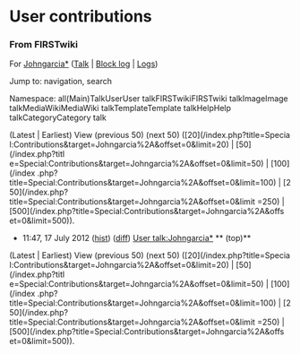 

# User contributions

### From FIRSTwiki

For [Johngarcia*](/index.php?title=User:Johngarcia%2A&action=edit
"User:Johngarcia*" ) ([Talk](User_talk:Johngarcia%2A "User
talk:Johngarcia*" ) | [Block
log](/index.php?title=Special:Log&type=block&page=User:Johngarcia%2A
"Special:Log" ) | [Logs](/index.php?title=Special:Log&user=Johngarcia%2A
"Special:Log" ))

Jump to: navigation, search

Namespace:  all(Main)TalkUserUser talkFIRSTwikiFIRSTwiki talkImageImage
talkMediaWikiMediaWiki talkTemplateTemplate talkHelpHelp talkCategoryCategory
talk

(Latest | Earliest) View (previous 50) (next 50) ([20](/index.php?title=Specia
l:Contributions&target=Johngarcia%2A&offset=0&limit=20) | [50](/index.php?titl
e=Special:Contributions&target=Johngarcia%2A&offset=0&limit=50) | [100](/index
.php?title=Special:Contributions&target=Johngarcia%2A&offset=0&limit=100) | [2
50](/index.php?title=Special:Contributions&target=Johngarcia%2A&offset=0&limit
=250) | [500](/index.php?title=Special:Contributions&target=Johngarcia%2A&offs
et=0&limit=500)).

  * 11:47, 17 July 2012 ([hist](/index.php?title=User_talk:Johngarcia%2A&action=history "User talk:Johngarcia*" )) ([diff](/index.php?title=User_talk:Johngarcia%2A&diff=prev&oldid=233828 "User talk:Johngarcia*" )) [User talk:Johngarcia*](User_talk:Johngarcia%2A "User talk:Johngarcia*" ) ** (top)**

(Latest | Earliest) View (previous 50) (next 50) ([20](/index.php?title=Specia
l:Contributions&target=Johngarcia%2A&offset=0&limit=20) | [50](/index.php?titl
e=Special:Contributions&target=Johngarcia%2A&offset=0&limit=50) | [100](/index
.php?title=Special:Contributions&target=Johngarcia%2A&offset=0&limit=100) | [2
50](/index.php?title=Special:Contributions&target=Johngarcia%2A&offset=0&limit
=250) | [500](/index.php?title=Special:Contributions&target=Johngarcia%2A&offs
et=0&limit=500)).

